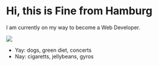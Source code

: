<h1 style="color": blue; >Hi, this is Fine from Hamburg</h2>

I am currently on my way to become a Web Developer.

<img src="https://scontent-ham3-1.xx.fbcdn.net/v/t1.18169-9/27868077_2048370748712257_2599328535756099665_n.jpg?_nc_cat=105&ccb=1-7&_nc_sid=174925&_nc_ohc=1erprfonvSoAX-oP2oM&_nc_ht=scontent-ham3-1.xx&oh=00_AT9PLfT7CsSi8yU33urYacHo1wea36dE7OYJRs_pkLxVsA&oe=63029A12">

<div>
<ul>
  <li>Yay: dogs, green diet, concerts</li>
  <li>Nay: cigaretts, jellybeans, gyros</li>
  </ul>
</div>


